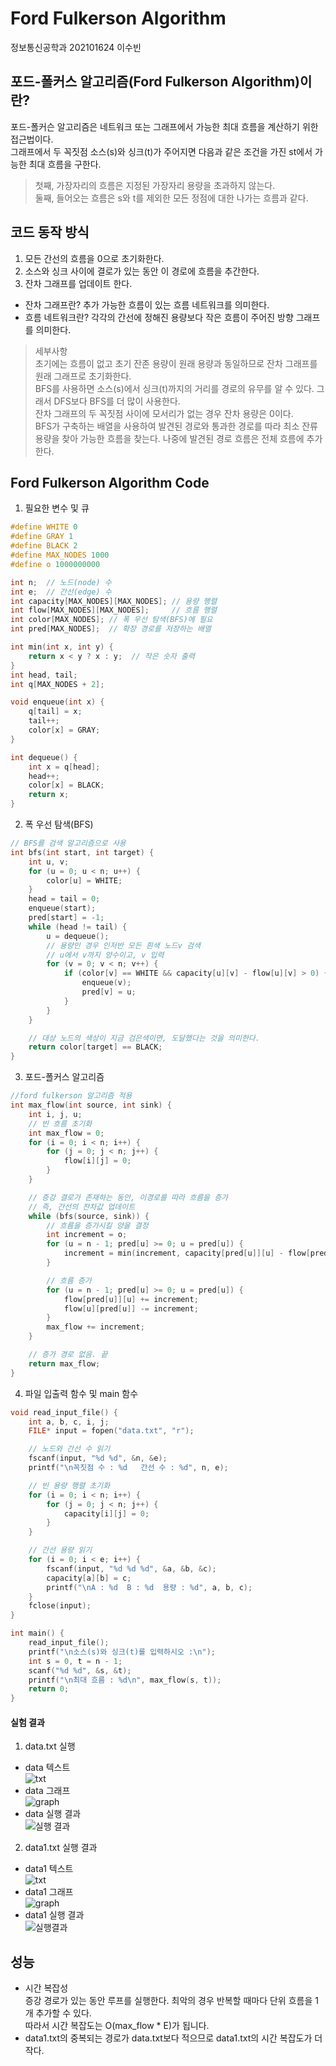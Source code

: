 # Ford Fulkerson Algorithm
정보통신공학과 202101624 이수빈


## 포드-폴커스 알고리즘(Ford Fulkerson Algorithm)이란?

포드-폴커슨 알고리즘은 네트워크 또는 그래프에서 가능한 최대 흐름을 계산하기 위한 접근법이다.   
그래프에서 두 꼭짓점 소스(s)와 싱크(t)가 주어지면 다음과 같은 조건을 가진 st에서 가능한 최대 흐름을 구한다.
> 첫째, 가장자리의 흐름은 지정된 가장자리 용량을 초과하지 않는다.   
둘째, 들어오는 흐름은 s와 t를 제외한 모든 정점에 대한 나가는 흐름과 같다.


## 코드 동작 방식

1. 모든 간선의 흐름을 0으로 초기화한다.
2. 소스와 싱크 사이에 결로가 있는 동안 이 경로에 흐름을 추간한다.
3. 잔차 그래프를 업데이트 한다.
* 잔차 그래프란?
추가 가능한 흐름이 있는 흐름 네트워크를 의미한다.
* 흐름 네트워크란? 각각의 간선에 정해진 용량보다 작은 흐름이 주어진 방향 그래프를 의미한다.

> 세부사항  
 초기에는 흐름이 없고 초기 잔존 용량이 원래 용량과 동일하므로 잔차 그래프를 원래 그래프로 초기화한다.   
 BFS를 사용하면 소스(s)에서 싱크(t)까지의 거리를 경로의 유무를 알 수 있다. 그래서 DFS보다 BFS를 더 많이 사용한다.   
 잔차 그래프의 두 꼭짓점 사이에 모서리가 없는 경우 잔차 용량은 0이다.   
 BFS가 구축하는 배열을 사용하여 발견된 경로와 통과한 경로를 따라 최소 잔류 용량을 찾아 가능한 흐름을 찾는다.
 나중에 발견된 경로 흐름은 전체 흐름에 추가한다.


## Ford Fulkerson Algorithm Code

1) 필요한 변수 및 큐
```c
#define WHITE 0
#define GRAY 1
#define BLACK 2
#define MAX_NODES 1000
#define o 1000000000

int n;  // 노드(node) 수
int e;  // 간선(edge) 수
int capacity[MAX_NODES][MAX_NODES]; // 용량 행렬
int flow[MAX_NODES][MAX_NODES];     // 흐름 행렬
int color[MAX_NODES]; // 폭 우선 탐색(BFS)에 필요              
int pred[MAX_NODES];  // 확장 경로를 저장하는 배열

int min(int x, int y) {
    return x < y ? x : y;  // 작은 숫자 출력
}
int head, tail;
int q[MAX_NODES + 2];

void enqueue(int x) {
    q[tail] = x;
    tail++;
    color[x] = GRAY;
}

int dequeue() {
    int x = q[head];
    head++;
    color[x] = BLACK;
    return x;
}
```
2) 폭 우선 탐색(BFS)
```c
// BFS를 검색 알고리즘으로 사용
int bfs(int start, int target) {
    int u, v;
    for (u = 0; u < n; u++) {
        color[u] = WHITE;
    }
    head = tail = 0;
    enqueue(start);
    pred[start] = -1;
    while (head != tail) {
        u = dequeue();
        // 용량인 경우 인저반 모든 흰색 노드v 검색
        // u에서 v까지 양수이고, v 입력
        for (v = 0; v < n; v++) {
            if (color[v] == WHITE && capacity[u][v] - flow[u][v] > 0) {
                enqueue(v);
                pred[v] = u;
            }
        }
    }

    // 대상 노드의 색상이 지금 검은색이면, 도달했다는 것을 의미한다.
    return color[target] == BLACK;
}
```
3) 포드-폴커스 알고리즘
```c
//ford fulkerson 알고리즘 적용
int max_flow(int source, int sink) {
    int i, j, u;
    // 빈 흐름 초기화
    int max_flow = 0;
    for (i = 0; i < n; i++) {
        for (j = 0; j < n; j++) {
            flow[i][j] = 0;
        }
    }

    // 증강 결로가 존재하는 동안, 이경로를 따라 흐름을 증가
    // 즉, 간선의 잔차값 업데이트
    while (bfs(source, sink)) {
        // 흐름을 증가시킬 양을 결정
        int increment = o;
        for (u = n - 1; pred[u] >= 0; u = pred[u]) {
            increment = min(increment, capacity[pred[u]][u] - flow[pred[u]][u]);
        }

        // 흐름 증가
        for (u = n - 1; pred[u] >= 0; u = pred[u]) {
            flow[pred[u]][u] += increment;
            flow[u][pred[u]] -= increment;
        }
        max_flow += increment;
    }

    // 증가 경로 없음. 끝
    return max_flow;
}
```
4)  파일 입출력 함수 및 main 함수
```c
void read_input_file() {
    int a, b, c, i, j;
    FILE* input = fopen("data.txt", "r");

    // 노드와 간선 수 읽기
    fscanf(input, "%d %d", &n, &e);
    printf("\n꼭짓점 수 : %d   간선 수 : %d", n, e);

    // 빈 용량 행렬 초기화
    for (i = 0; i < n; i++) {
        for (j = 0; j < n; j++) {
            capacity[i][j] = 0;
        }
    }

    // 간선 용량 읽기
    for (i = 0; i < e; i++) {
        fscanf(input, "%d %d %d", &a, &b, &c);
        capacity[a][b] = c;
        printf("\nA : %d  B : %d  용량 : %d", a, b, c);
    }
    fclose(input);
}

int main() {
    read_input_file();
    printf("\n소스(s)와 싱크(t)를 입력하시오 :\n");
    int s = 0, t = n - 1;
    scanf("%d %d", &s, &t);
    printf("\n최대 흐름 : %d\n", max_flow(s, t));
    return 0;
}
```
#### 실험 결과

 1. data.txt 실행   
 * data 텍스트   
![txt](https://github.com/LeeSuuuuu/Ford-Fulkerson-Algorithm-/blob/bafe4f2c5d17d17690abbb386d391846200781e9/%EC%9D%B4%EB%AF%B8%EC%A7%80/data.png)
* data 그래프   
![graph](https://github.com/LeeSuuuuu/Ford-Fulkerson-Algorithm-/blob/bafe4f2c5d17d17690abbb386d391846200781e9/%EC%9D%B4%EB%AF%B8%EC%A7%80/data%20graph.jpg)
* data 실행 결과   
![실행 결과](https://github.com/LeeSuuuuu/Ford-Fulkerson-Algorithm-/blob/bafe4f2c5d17d17690abbb386d391846200781e9/%EC%9D%B4%EB%AF%B8%EC%A7%80/data%20%EC%8B%A4%ED%96%89%20%EA%B2%B0%EA%B3%BC.png)

2. data1.txt 실행 결과  
* data1 텍스트    
![txt](https://github.com/LeeSuuuuu/Ford-Fulkerson-Algorithm-/blob/bafe4f2c5d17d17690abbb386d391846200781e9/%EC%9D%B4%EB%AF%B8%EC%A7%80/data1.png)
* data1 그래프   
![graph](https://github.com/LeeSuuuuu/Ford-Fulkerson-Algorithm-/blob/bafe4f2c5d17d17690abbb386d391846200781e9/%EC%9D%B4%EB%AF%B8%EC%A7%80/data1%20graph.jpg)
* data1 실행 결과   
![실행결과](https://github.com/LeeSuuuuu/Ford-Fulkerson-Algorithm-/blob/bafe4f2c5d17d17690abbb386d391846200781e9/%EC%9D%B4%EB%AF%B8%EC%A7%80/data1%20%EC%8B%A4%ED%96%89%20%EA%B2%B0%EA%B3%BC.png)

## 성능
   
 * 시간 복잡성   
  증강 경로가 있는 동안 루프를 실행한다. 최악의 경우 반복할 때마다 단위 흐름을 1개 추가할 수 있다.   
    따라서 시간 복잡도는 O(max_flow * E)가 됩니다.
* data1.txt의 중복되는 경로가 data.txt보다 적으므로 data1.txt의 시간 복잡도가 더 작다.








